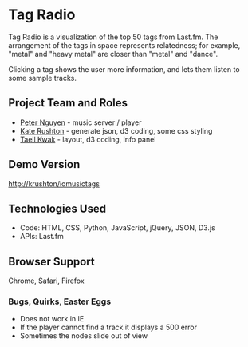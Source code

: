 Tag Radio
================
Tag Radio is a visualization of the top 50 tags from Last.fm. The arrangement of the tags in space represents relatedness; for example, "metal" and "heavy metal" are closer than "metal" and "dance".

Clicking a tag shows the user more information, and lets them listen to some sample tracks.

## Project Team and Roles
* [Peter Nguyen](http://www.petertnguyen.com/) - music server / player
* [Kate Rushton](http://krushton.com) - generate json, d3 coding, some css styling
* [Taeil Kwak]() - layout, d3 coding, info panel

## Demo Version
 [http://krushton/iomusictags](http://krushton/iomusictags)

## Technologies Used
* Code: HTML, CSS, Python, JavaScript, jQuery, JSON, D3.js
* APIs: Last.fm

## Browser Support
Chrome, Safari, Firefox

### Bugs, Quirks, Easter Eggs
* Does not work in IE
* If the player cannot find a track it displays a 500 error
* Sometimes the nodes slide out of view
